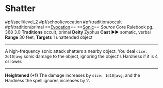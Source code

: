 # Shatter
#pf/spell/level_2 #pf/school/evocation #pf/tradition/occult #pf/tradition/primal
==[Evocation](../../../Traits/Evocation.md)== ==[Sonic](../../../Traits/Sonic.md)==
*Source* Core Rulebook pg. 368 3.0
**Traditions** occult, primal
**Deity** Zyphus
**Cast** ►► somatic, verbal
**Range** 30 feet; **Targets** 1 unattended object

---
A high-frequency sonic attack shatters a nearby object. You deal `dice: 2d10|avg` sonic damage to the object, ignoring the object's Hardness if it is 4 or lower.

<hr>

**Heightened (+1)** The damage increases by `dice: 1d10|avg`, and the Hardness the spell ignores increases by 2.